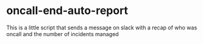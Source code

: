 # oncall-end-auto-report
This is a little script that sends a message on slack with a recap of who was oncall and the number of incidents managed
